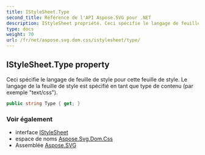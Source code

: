 ```yaml
---
title: IStyleSheet.Type
second_title: Référence de l'API Aspose.SVG pour .NET
description: IStyleSheet propriété. Ceci spécifie le langage de feuille de style pour cette feuille de style. Le langage de la feuille de style est spécifié en tant que type de contenu par exemple text/css.
type: docs
weight: 70
url: /fr/net/aspose.svg.dom.css/istylesheet/type/
---
```

## IStyleSheet.Type property

Ceci spécifie le langage de feuille de style pour cette feuille de style. Le langage de la feuille de style est spécifié en tant que type de contenu (par exemple "text/css").

```csharp
public string Type { get; }
```

### Voir également

* interface [IStyleSheet](../)
* espace de noms [Aspose.Svg.Dom.Css](../../istylesheet/)
* Assemblée [Aspose.SVG](../../../)


